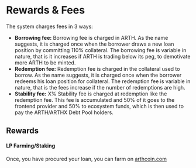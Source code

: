 # Rewards & Fees

The system charges fees in 3 ways:

* **Borrowing fee:** Borrowing fee is charged in ARTH. As the name suggests, it is charged once when the borrower draws a new loan position by committing 110% collateral. The borrowing fee is variable in nature, that is it increases if ARTH is trading below its peg, to demotivate more ARTH to be minted.
* **Redemption fee:** Redemption fee is charged in the collateral used to borrow. As the name suggests, it is charged once when the borrower redeems his loan position for collateral. The redemption fee is variable in nature, that is the fees increase if the number of redemptions are high.
* **Stability fee:** X% Stability fee is charged at redemption like the redemption fee. This fee is accumulated and 50% of it goes to the frontend provider and 50% to ecosystem funds, which is then used to pay the ARTH/ARTHX Debt Pool holders.



## Rewards 

#### LP Farming/Staking

Once, you have procured your loan, you can farm on [arthcoin.com](http://arthcoin.com)


